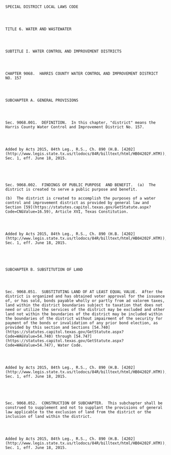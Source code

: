 ﻿
    
    
    	
    					
    
    
    SPECIAL DISTRICT LOCAL LAWS CODE
    
      
    
    
    TITLE 6. WATER AND WASTEWATER
    
      
    
    
    SUBTITLE I. WATER CONTROL AND IMPROVEMENT DISTRICTS
    
      
    
    
    CHAPTER 9068.  HARRIS COUNTY WATER CONTROL AND IMPROVEMENT DISTRICT NO. 157
    
      
    
    
    SUBCHAPTER A. GENERAL PROVISIONS
    
      
    
    
    Sec. 9068.001.  DEFINITION.  In this chapter, "district" means the Harris County Water Control and Improvement District No. 157.
    
    
    
    
    Added by Acts 2015, 84th Leg., R.S., Ch. 890 (H.B. [4202](http://www.legis.state.tx.us/tlodocs/84R/billtext/html/HB04202F.HTM)), Sec. 1, eff. June 18, 2015.
    
    
    
    
    
    Sec. 9068.002.  FINDINGS OF PUBLIC PURPOSE  AND BENEFIT.  (a)  The district is created to serve a public purpose and benefit.
    
    (b)  The district is created to accomplish the purposes of a water control and improvement district as provided by general law and Section [59](https://statutes.capitol.texas.gov/GetStatute.aspx?Code=CN&Value=16.59), Article XVI, Texas Constitution.
    
    
    
    
    Added by Acts 2015, 84th Leg., R.S., Ch. 890 (H.B. [4202](http://www.legis.state.tx.us/tlodocs/84R/billtext/html/HB04202F.HTM)), Sec. 1, eff. June 18, 2015.
    
    
    
    
    
    SUBCHAPTER B. SUBSTITUTION OF LAND
    
      
    
    
    Sec. 9068.051.  SUBSTITUTING LAND OF AT LEAST EQUAL VALUE.  After the district is organized and has obtained voter approval for the issuance of, or has sold, bonds payable wholly or partly from ad valorem taxes, land within the district boundaries subject to taxation that does not need or utilize the services of the district may be excluded and other land not within the boundaries of the district may be included within the boundaries of the district without impairment of the security for payment of the bonds or invalidation of any prior bond election, as provided by this section and Sections [54.740](https://statutes.capitol.texas.gov/GetStatute.aspx?Code=WA&Value=54.740) through [54.747](https://statutes.capitol.texas.gov/GetStatute.aspx?Code=WA&Value=54.747), Water Code.
    
    
    
    
    Added by Acts 2015, 84th Leg., R.S., Ch. 890 (H.B. [4202](http://www.legis.state.tx.us/tlodocs/84R/billtext/html/HB04202F.HTM)), Sec. 1, eff. June 18, 2015.
    
    
    
    
    
    Sec. 9068.052.  CONSTRUCTION OF SUBCHAPTER.  This subchapter shall be  construed to supplement and not to supplant the provisions of general law applicable to the exclusion of land from the district or the inclusion of land within the district.
    
    
    
    
    Added by Acts 2015, 84th Leg., R.S., Ch. 890 (H.B. [4202](http://www.legis.state.tx.us/tlodocs/84R/billtext/html/HB04202F.HTM)), Sec. 1, eff. June 18, 2015.
    
    
    
    
    				
